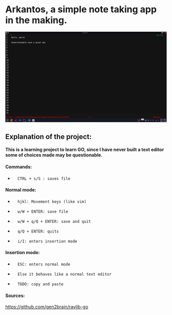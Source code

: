 # Arkantos, a simple note taking app in the making.

<img src="Arkantos.png">


## Explanation of the project:

#### This is a learning project to learn GO, since I have never built a text editor some of choices made may be questionable.

#### Commands:

-       CTRL + s/S : saves file

#### Normal mode:
-       hjkl: Movement keys (like vim)
-       w/W + ENTER: save file
-       w/W + q/Q + ENTER: save and quit
-       q/Q + ENTER: quits
-       i/I: enters insertion mode

#### Insertion mode:
-       ESC: enters normal mode
-       Else it behaves like a normal text editor
-       TODO: copy and paste

#### Sources:
<a>https://github.com/gen2brain/raylib-go</a>